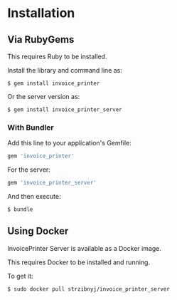 # Installation

## Via RubyGems

This requires Ruby to be installed.

Install the library and command line as:

    $ gem install invoice_printer

Or the server version as:

    $ gem install invoice_printer_server

### With Bundler

Add this line to your application's Gemfile:

```ruby
gem 'invoice_printer'
```

For the server:

```ruby
gem 'invoice_printer_server'
```

And then execute:

    $ bundle

## Using Docker

InvoicePrinter Server is available as a Docker image.

This requires Docker to be installed and running.

To get it:

```bash
$ sudo docker pull strzibnyj/invoice_printer_server
```